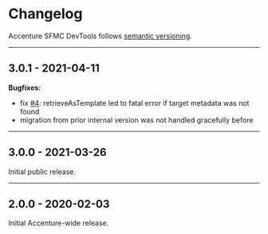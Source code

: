 # Changelog

Accenture SFMC DevTools follows [semantic versioning](https://semver.org/).

---

## 3.0.1 - 2021-04-11

**Bugfixes:**

- fix [#4](https://github.com/Accenture/sfmc-devtools/issues/4): retrieveAsTemplate led to fatal error if target metadata was not found
- migration from prior internal version was not handled gracefully before

---

## 3.0.0 - 2021-03-26

Initial public release.

---

## 2.0.0 - 2020-02-03

Initial Accenture-wide release.
